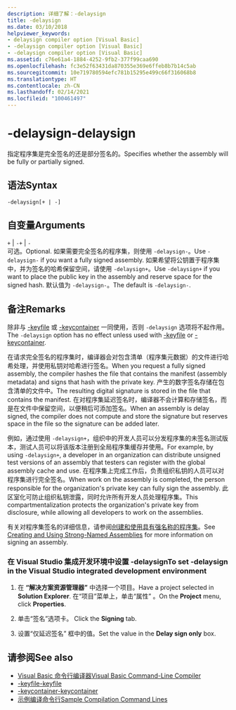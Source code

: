 ```yaml
---
description: 详细了解：-delaysign
title: -delaysign
ms.date: 03/10/2018
helpviewer_keywords:
- delaysign compiler option [Visual Basic]
- -delaysign compiler option [Visual Basic]
- -delaysign compiler option [Visual Basic]
ms.assetid: c76e61a4-1884-4252-9fb2-377f99caa690
ms.openlocfilehash: fc3e52f63431da870355e369e6ffeb8b7b14c5ab
ms.sourcegitcommit: 10e719780594efc781b15295e499c66f316068b8
ms.translationtype: HT
ms.contentlocale: zh-CN
ms.lasthandoff: 02/14/2021
ms.locfileid: "100461497"
---
```

# <a name="-delaysign"></a><span data-ttu-id="9bbee-103">-delaysign</span><span class="sxs-lookup"><span data-stu-id="9bbee-103">-delaysign</span></span>

<span data-ttu-id="9bbee-104">指定程序集是完全签名的还是部分签名的。</span><span class="sxs-lookup"><span data-stu-id="9bbee-104">Specifies whether the assembly will be fully or partially signed.</span></span>

## <a name="syntax"></a><span data-ttu-id="9bbee-105">语法</span><span class="sxs-lookup"><span data-stu-id="9bbee-105">Syntax</span></span>

```console
-delaysign[+ | -]
```

## <a name="arguments"></a><span data-ttu-id="9bbee-106">自变量</span><span class="sxs-lookup"><span data-stu-id="9bbee-106">Arguments</span></span>

<span data-ttu-id="9bbee-107">`+` &#124; `-`</span><span class="sxs-lookup"><span data-stu-id="9bbee-107">`+` &#124; `-`</span></span>  
<span data-ttu-id="9bbee-108">可选。</span><span class="sxs-lookup"><span data-stu-id="9bbee-108">Optional.</span></span> <span data-ttu-id="9bbee-109">如果需要完全签名的程序集，则使用 `-delaysign-`。</span><span class="sxs-lookup"><span data-stu-id="9bbee-109">Use `-delaysign-` if you want a fully signed assembly.</span></span> <span data-ttu-id="9bbee-110">如果希望将公钥置于程序集中，并为签名的哈希保留空间，请使用 `-delaysign+`。</span><span class="sxs-lookup"><span data-stu-id="9bbee-110">Use `-delaysign+` if you want to place the public key in the assembly and reserve space for the signed hash.</span></span> <span data-ttu-id="9bbee-111">默认值为 `-delaysign-`。</span><span class="sxs-lookup"><span data-stu-id="9bbee-111">The default is `-delaysign-`.</span></span>

## <a name="remarks"></a><span data-ttu-id="9bbee-112">备注</span><span class="sxs-lookup"><span data-stu-id="9bbee-112">Remarks</span></span>

<span data-ttu-id="9bbee-113">除非与 [-keyfile](keyfile.md) 或 [-keycontainer](keycontainer.md) 一同使用，否则 `-delaysign` 选项将不起作用。</span><span class="sxs-lookup"><span data-stu-id="9bbee-113">The `-delaysign` option has no effect unless used with [-keyfile](keyfile.md) or [-keycontainer](keycontainer.md).</span></span>

<span data-ttu-id="9bbee-114">在请求完全签名的程序集时，编译器会对包含清单（程序集元数据）的文件进行哈希处理，并使用私钥对哈希进行签名。</span><span class="sxs-lookup"><span data-stu-id="9bbee-114">When you request a fully signed assembly, the compiler hashes the file that contains the manifest (assembly metadata) and signs that hash with the private key.</span></span> <span data-ttu-id="9bbee-115">产生的数字签名存储在包含清单的文件中。</span><span class="sxs-lookup"><span data-stu-id="9bbee-115">The resulting digital signature is stored in the file that contains the manifest.</span></span> <span data-ttu-id="9bbee-116">在对程序集延迟签名时，编译器不会计算和存储签名，而是在文件中保留空间，以便稍后可添加签名。</span><span class="sxs-lookup"><span data-stu-id="9bbee-116">When an assembly is delay signed, the compiler does not compute and store the signature but reserves space in the file so the signature can be added later.</span></span>

<span data-ttu-id="9bbee-117">例如，通过使用 `-delaysign+`，组织中的开发人员可以分发程序集的未签名测试版本，测试人员可以将该版本注册到全局程序集缓存并使用。</span><span class="sxs-lookup"><span data-stu-id="9bbee-117">For example, by using `-delaysign+`, a developer in an organization can distribute unsigned test versions of an assembly that testers can register with the global assembly cache and use.</span></span> <span data-ttu-id="9bbee-118">在程序集上完成工作后，负责组织私钥的人员可以对程序集进行完全签名。</span><span class="sxs-lookup"><span data-stu-id="9bbee-118">When work on the assembly is completed, the person responsible for the organization's private key can fully sign the assembly.</span></span> <span data-ttu-id="9bbee-119">此区室化可防止组织私钥泄露，同时允许所有开发人员处理程序集。</span><span class="sxs-lookup"><span data-stu-id="9bbee-119">This compartmentalization protects the organization's private key from disclosure, while allowing all developers to work on the assemblies.</span></span>

<span data-ttu-id="9bbee-120">有关对程序集签名的详细信息，请参阅[创建和使用具有强名称的程序集](../../../standard/assembly/create-use-strong-named.md)。</span><span class="sxs-lookup"><span data-stu-id="9bbee-120">See [Creating and Using Strong-Named Assemblies](../../../standard/assembly/create-use-strong-named.md) for more information on signing an assembly.</span></span>

### <a name="to-set--delaysign-in-the-visual-studio-integrated-development-environment"></a><span data-ttu-id="9bbee-121">在 Visual Studio 集成开发环境中设置 -delaysign</span><span class="sxs-lookup"><span data-stu-id="9bbee-121">To set -delaysign in the Visual Studio integrated development environment</span></span>

1. <span data-ttu-id="9bbee-122">在 **“解决方案资源管理器”** 中选择一个项目。</span><span class="sxs-lookup"><span data-stu-id="9bbee-122">Have a project selected in **Solution Explorer**.</span></span> <span data-ttu-id="9bbee-123">在“项目”菜单上，单击“属性”   。</span><span class="sxs-lookup"><span data-stu-id="9bbee-123">On the **Project** menu, click **Properties**.</span></span>

2. <span data-ttu-id="9bbee-124">单击“签名”选项卡。 </span><span class="sxs-lookup"><span data-stu-id="9bbee-124">Click the **Signing** tab.</span></span>

3. <span data-ttu-id="9bbee-125">设置“仅延迟签名”  框中的值。</span><span class="sxs-lookup"><span data-stu-id="9bbee-125">Set the value in the **Delay sign only** box.</span></span>

## <a name="see-also"></a><span data-ttu-id="9bbee-126">请参阅</span><span class="sxs-lookup"><span data-stu-id="9bbee-126">See also</span></span>

- [<span data-ttu-id="9bbee-127">Visual Basic 命令行编译器</span><span class="sxs-lookup"><span data-stu-id="9bbee-127">Visual Basic Command-Line Compiler</span></span>](index.md)
- [<span data-ttu-id="9bbee-128">-keyfile</span><span class="sxs-lookup"><span data-stu-id="9bbee-128">-keyfile</span></span>](keyfile.md)
- [<span data-ttu-id="9bbee-129">-keycontainer</span><span class="sxs-lookup"><span data-stu-id="9bbee-129">-keycontainer</span></span>](keycontainer.md)
- [<span data-ttu-id="9bbee-130">示例编译命令行</span><span class="sxs-lookup"><span data-stu-id="9bbee-130">Sample Compilation Command Lines</span></span>](sample-compilation-command-lines.md)
